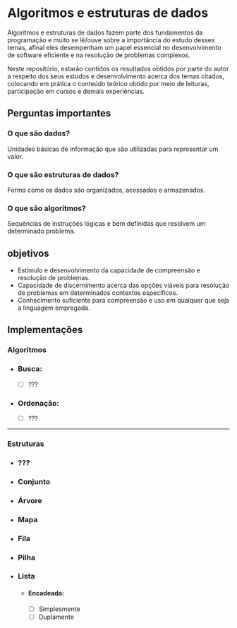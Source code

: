 # Algoritmos e estruturas de dados
Algoritmos e estruturas de dados fazem parte dos fundamentos da programação e muito se lê/ouve sobre a importância do estudo desses temas, afinal eles desempenham um papel essencial no desenvolvimento de software eficiente e na resolução de problemas complexos.

Neste repositório, estarão contidos os resultados obtidos por parte do autor a respeito dos seus estudos e desenvolvimento acerca dos temas citados, colocando em prática o conteúdo teórico obtido por meio de leituras, participação em cursos e demais experiências.



## Perguntas importantes

### O que são dados?
Unidades básicas de informação que são utilizadas para representar um valor.

### O que são estruturas de dados?
Forma como os dados são organizados, acessados e armazenados.

### O que são algoritmos?
Sequências de instruções lógicas e bem definidas que resolvem um determinado problema.



## objetivos
- Estímulo e desenvolvimento da capacidade de compreensão e resolução de problemas.
- Capacidade de discernimento acerca das opções viáveis para resolução de problemas em determinados contextos específicos.
- Conhecimento suficiente para compreensão e uso em qualquer que seja a linguagem empregada.



## Implementações

### Algoritmos
- ### Busca:
  - [ ] ???
      
- ### Ordenação:
  - [ ] ???

---

### Estruturas
- ### ???

- ### Conjunto
 
- ### Árvore

- ### Mapa
  
- ### Fila
 
- ### Pilha

- ### Lista
  - #### Encadeada:
    - [ ] Simplesmente
    - [ ] Duplamente
